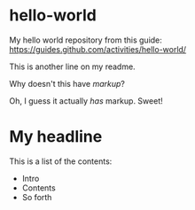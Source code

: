 # hello-world
My hello world repository from this guide: https://guides.github.com/activities/hello-world/

This is another line on my readme.

Why doesn't this have *markup*?

Oh, I guess it actually *has* markup. Sweet!

My headline
===

This is a list of the contents:
- Intro
- Contents
- So forth
